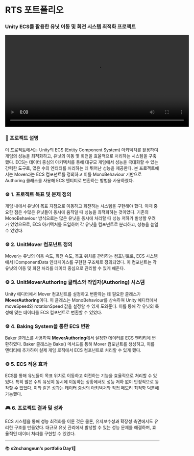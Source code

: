 # RTS 포트폴리오

### Unity ECS를 활용한 유닛 이동 및 회전 시스템 최적화 프로젝트
<video width="600" controls>
  <source src="img/portfolio1_유닛이동.mp4" type="video/mp4">
</video>


### 📌 프로젝트 설명
이 프로젝트에서는 Unity의 ECS (Entity Component System) 아키텍처를 활용하여 게임의 성능을 최적화하고, 유닛의 이동 및 회전을 효율적으로 처리하는 시스템을 구축했다. ECS는 데이터 중심의 아키텍처를 통해 대규모 게임에서 성능을 극대화할 수 있는 강력한 도구로, 많은 수의 엔티티를 처리하는 데 뛰어난 성능을 제공한다. 본 프로젝트에서는 Mover라는 ECS 컴포넌트를 정의하고 이를 MonoBehaviour 기반으로 Authoring 클래스를 사용해 ECS 엔티티로 변환하는 방법을 사용하였다.



### ⚙️ 1. 프로젝트 목표 및 문제 정의
게임 내에서 유닛이 목표 지점으로 이동하고 회전하는 시스템을 구현해야 했다. 이때 중요한 점은 수많은 유닛들이 동시에 움직일 때 성능을 최적화하는 것이었다. 기존의 MonoBehaviour 방식으로는 많은 유닛을 동시에 처리할 때 성능 저하가 발생할 우려가 있었으므로, ECS 아키텍처를 도입하여 각 유닛을 컴포넌트로 분리하고, 성능을 높일 수 있었다.



### ⚙️ 2. UnitMover 컴포넌트 정의
Mover는 유닛의 이동 속도, 회전 속도, 목표 위치를 관리하는 컴포넌트로, ECS 시스템에서 IComponentData 인터페이스를 구현한 구조체로 정의되었다. 이 컴포넌트는 각 유닛의 이동 및 회전 처리를 데이터 중심으로 관리할 수 있게 해준다.



### ⚙️ 3. UnitMoverAuthoring 클래스와 작업자(Authoring) 시스템
Unity 에디터에서 Mover 컴포넌트를 설정하고 변환하는 데 필요한 클래스가 **MoverAuthoring**이다. 이 클래스는 MonoBehaviour를 상속하여 Unity 에디터에서 moveSpeed와 rotationSpeed 값을 설정할 수 있게 도와준다. 이를 통해 각 유닛의 특성에 맞는 데이터를 ECS 컴포넌트로 변환할 수 있었다.



### ⚙️ 4. Baking System을 통한 ECS 변환
Baker 클래스를 사용하여 **MoverAuthoring**에서 설정한 데이터를 ECS 엔티티에 변환하였다. Baker 클래스는 Bake() 메서드를 통해 Mover 컴포넌트를 생성하고, 이를 엔티티에 추가하여 실제 게임 로직에서 ECS 컴포넌트로 처리할 수 있게 했다.



### ⚙️ 5. ECS 적용 효과
ECS를 통해 유닛들이 목표 위치로 이동하고 회전하는 기능을 효율적으로 처리할 수 있었다. 특히 많은 수의 유닛이 동시에 이동하는 상황에서도 성능 저하 없이 안정적으로 동작할 수 있었다. 이와 같은 성과는 데이터 중심의 아키텍처와 직접 메모리 최적화 덕분에 가능했다.



### 🎮 6. 프로젝트 결과 및 성과
ECS 시스템을 통해 성능 최적화를 이룬 것은 물론, 유지보수성과 확장성 측면에서도 유리한 구조를 만들었다. 대규모 유닛 관리에서 발생할 수 있는 성능 문제를 해결하며, 효율적인 데이터 처리를 구현할 수 있었다.



---
📚 **s2nchangeun's portfolio Day1🚀**

